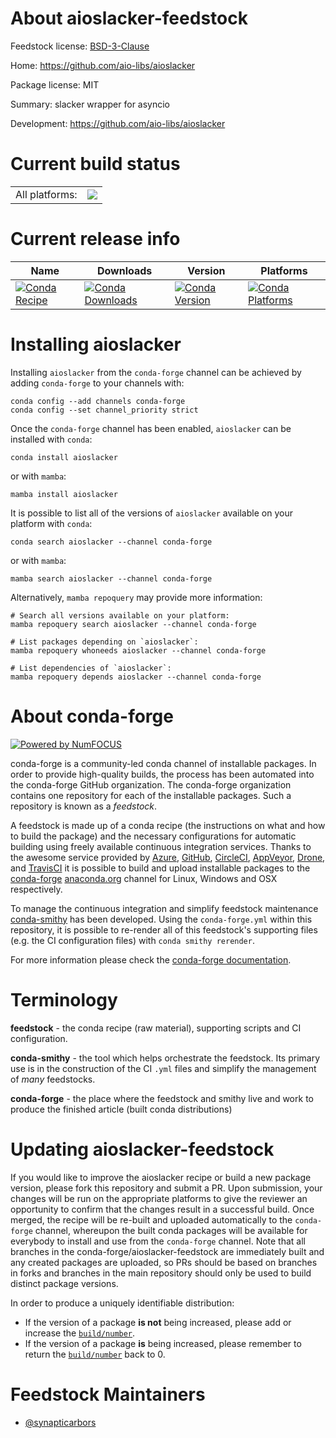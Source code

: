 About aioslacker-feedstock
==========================

Feedstock license: [BSD-3-Clause](https://github.com/conda-forge/aioslacker-feedstock/blob/main/LICENSE.txt)

Home: https://github.com/aio-libs/aioslacker

Package license: MIT

Summary: slacker wrapper for asyncio

Development: https://github.com/aio-libs/aioslacker

Current build status
====================


<table><tr><td>All platforms:</td>
    <td>
      <a href="https://dev.azure.com/conda-forge/feedstock-builds/_build/latest?definitionId=2672&branchName=main">
        <img src="https://dev.azure.com/conda-forge/feedstock-builds/_apis/build/status/aioslacker-feedstock?branchName=main">
      </a>
    </td>
  </tr>
</table>

Current release info
====================

| Name | Downloads | Version | Platforms |
| --- | --- | --- | --- |
| [![Conda Recipe](https://img.shields.io/badge/recipe-aioslacker-green.svg)](https://anaconda.org/conda-forge/aioslacker) | [![Conda Downloads](https://img.shields.io/conda/dn/conda-forge/aioslacker.svg)](https://anaconda.org/conda-forge/aioslacker) | [![Conda Version](https://img.shields.io/conda/vn/conda-forge/aioslacker.svg)](https://anaconda.org/conda-forge/aioslacker) | [![Conda Platforms](https://img.shields.io/conda/pn/conda-forge/aioslacker.svg)](https://anaconda.org/conda-forge/aioslacker) |

Installing aioslacker
=====================

Installing `aioslacker` from the `conda-forge` channel can be achieved by adding `conda-forge` to your channels with:

```
conda config --add channels conda-forge
conda config --set channel_priority strict
```

Once the `conda-forge` channel has been enabled, `aioslacker` can be installed with `conda`:

```
conda install aioslacker
```

or with `mamba`:

```
mamba install aioslacker
```

It is possible to list all of the versions of `aioslacker` available on your platform with `conda`:

```
conda search aioslacker --channel conda-forge
```

or with `mamba`:

```
mamba search aioslacker --channel conda-forge
```

Alternatively, `mamba repoquery` may provide more information:

```
# Search all versions available on your platform:
mamba repoquery search aioslacker --channel conda-forge

# List packages depending on `aioslacker`:
mamba repoquery whoneeds aioslacker --channel conda-forge

# List dependencies of `aioslacker`:
mamba repoquery depends aioslacker --channel conda-forge
```


About conda-forge
=================

[![Powered by
NumFOCUS](https://img.shields.io/badge/powered%20by-NumFOCUS-orange.svg?style=flat&colorA=E1523D&colorB=007D8A)](https://numfocus.org)

conda-forge is a community-led conda channel of installable packages.
In order to provide high-quality builds, the process has been automated into the
conda-forge GitHub organization. The conda-forge organization contains one repository
for each of the installable packages. Such a repository is known as a *feedstock*.

A feedstock is made up of a conda recipe (the instructions on what and how to build
the package) and the necessary configurations for automatic building using freely
available continuous integration services. Thanks to the awesome service provided by
[Azure](https://azure.microsoft.com/en-us/services/devops/), [GitHub](https://github.com/),
[CircleCI](https://circleci.com/), [AppVeyor](https://www.appveyor.com/),
[Drone](https://cloud.drone.io/welcome), and [TravisCI](https://travis-ci.com/)
it is possible to build and upload installable packages to the
[conda-forge](https://anaconda.org/conda-forge) [anaconda.org](https://anaconda.org/)
channel for Linux, Windows and OSX respectively.

To manage the continuous integration and simplify feedstock maintenance
[conda-smithy](https://github.com/conda-forge/conda-smithy) has been developed.
Using the ``conda-forge.yml`` within this repository, it is possible to re-render all of
this feedstock's supporting files (e.g. the CI configuration files) with ``conda smithy rerender``.

For more information please check the [conda-forge documentation](https://conda-forge.org/docs/).

Terminology
===========

**feedstock** - the conda recipe (raw material), supporting scripts and CI configuration.

**conda-smithy** - the tool which helps orchestrate the feedstock.
                   Its primary use is in the construction of the CI ``.yml`` files
                   and simplify the management of *many* feedstocks.

**conda-forge** - the place where the feedstock and smithy live and work to
                  produce the finished article (built conda distributions)


Updating aioslacker-feedstock
=============================

If you would like to improve the aioslacker recipe or build a new
package version, please fork this repository and submit a PR. Upon submission,
your changes will be run on the appropriate platforms to give the reviewer an
opportunity to confirm that the changes result in a successful build. Once
merged, the recipe will be re-built and uploaded automatically to the
`conda-forge` channel, whereupon the built conda packages will be available for
everybody to install and use from the `conda-forge` channel.
Note that all branches in the conda-forge/aioslacker-feedstock are
immediately built and any created packages are uploaded, so PRs should be based
on branches in forks and branches in the main repository should only be used to
build distinct package versions.

In order to produce a uniquely identifiable distribution:
 * If the version of a package **is not** being increased, please add or increase
   the [``build/number``](https://docs.conda.io/projects/conda-build/en/latest/resources/define-metadata.html#build-number-and-string).
 * If the version of a package **is** being increased, please remember to return
   the [``build/number``](https://docs.conda.io/projects/conda-build/en/latest/resources/define-metadata.html#build-number-and-string)
   back to 0.

Feedstock Maintainers
=====================

* [@synapticarbors](https://github.com/synapticarbors/)

